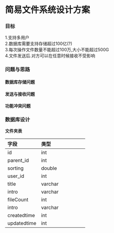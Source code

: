 # 简易文件系统设计方案

### 目标

1.支持多用户  
2.数据库需要支持存储超过100亿\(?\)  
3.每次操作文件数量不能超过100万,大小不能超过500G  
4.文件发送后.对方可以在任意时候接收不受影响

### 问题与思路

#### 数据库存储问题

#### 发送与接收问题

#### 功能冲突问题

### 数据库设计

**文件夹表**

|字段 | 类型 |  |  |  |  |  |
| :--- | :--- | :--- | :--- | :--- | :--- | :--- |
| id | int |  |  |  |  |  |
| parent\_id | int |  |  |  |  |  |
| sorting | double |  |  |  |  |  |
| user\_id | int |  |  |  |  |  |
| title | varchar |  |  |  |  |  |
| intro | varchar |  |  |  |  |  |
| fileCount | int |  |  |  |  |  |
| intro | varchar |  |  |  |  |  |
| createdtime | int |  |  |  |  |  |
| updatedtime | int |  |  |  |  |  |



